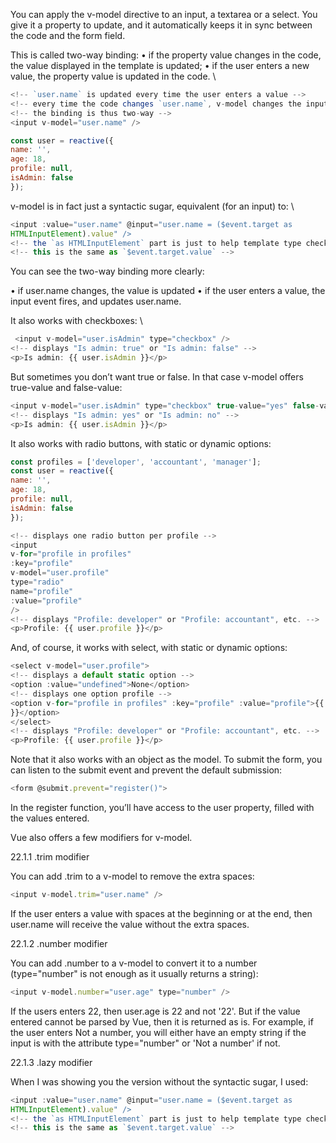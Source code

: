 You can apply the v-model directive to an input, a textarea or a select. You give it a property to
update, and it automatically keeps it in sync between the code and the form field.

This is called two-way binding:
• if the property value changes in the code, the value displayed in the template is updated;
• if the user enters a new value, the property value is updated in the code.
\
```js
<!-- `user.name` is updated every time the user enters a value -->
<!-- every time the code changes `user.name`, v-model changes the input value -->
<!-- the binding is thus two-way -->
<input v-model="user.name" />
```

```js
const user = reactive({
name: '',
age: 18,
profile: null,
isAdmin: false
});
```

v-model is in fact just a syntactic sugar, equivalent (for an input) to:
\
```js
<input :value="user.name" @input="user.name = ($event.target as
HTMLInputElement).value" />
<!-- the `as HTMLInputElement` part is just to help template type checking tools -->
<!-- this is the same as `$event.target.value` -->
```


You can see the two-way binding more clearly:

• if user.name changes, the value is updated
• if the user enters a value, the input event fires, and updates user.name.

It also works with checkboxes:
\
```js
 <input v-model="user.isAdmin" type="checkbox" />
<!-- displays "Is admin: true" or "Is admin: false" -->
<p>Is admin: {{ user.isAdmin }}</p>
```

But sometimes you don’t want true or false. In that case v-model offers true-value and false-value:

```js
<input v-model="user.isAdmin" type="checkbox" true-value="yes" false-value="no" />
<!-- displays "Is admin: yes" or "Is admin: no" -->
<p>Is admin: {{ user.isAdmin }}</p>
```

It also works with radio buttons, with static or dynamic options:

```js
const profiles = ['developer', 'accountant', 'manager'];
const user = reactive({
name: '',
age: 18,
profile: null,
isAdmin: false
});
```

```js
<!-- displays one radio button per profile -->
<input
v-for="profile in profiles"
:key="profile"
v-model="user.profile"
type="radio"
name="profile"
:value="profile"
/>
<!-- displays "Profile: developer" or "Profile: accountant", etc. -->
<p>Profile: {{ user.profile }}</p>
```

And, of course, it works with select, with static or dynamic options:

```js
<select v-model="user.profile">
<!-- displays a default static option -->
<option :value="undefined">None</option>
<!-- displays one option profile -->
<option v-for="profile in profiles" :key="profile" :value="profile">{{ profile
}}</option>
</select>
<!-- displays "Profile: developer" or "Profile: accountant", etc. -->
<p>Profile: {{ user.profile }}</p>
```

Note that it also works with an object as the model.
To submit the form, you can listen to the submit event and prevent the default submission:

```js
<form @submit.prevent="register()">
```

In the register function, you’ll have access to the user property, filled with the values entered.

Vue also offers a few modifiers for v-model.

22.1.1 .trim modifier

You can add .trim to a v-model to remove the extra spaces:

```js
<input v-model.trim="user.name" />
```

If the user enters a value with spaces at the beginning or at the end, then user.name will receive the
value without the extra spaces.

22.1.2 .number modifier

You can add .number to a v-model to convert it to a number (type="number" is not enough as it usually
returns a string):

```js
<input v-model.number="user.age" type="number" />
```

If the users enters 22, then user.age is 22 and not '22'. But if the value entered cannot be parsed by
Vue, then it is returned as is. For example, if the user enters Not a number, you will either have an
empty string if the input is with the attribute type="number" or 'Not a number' if not.

22.1.3 .lazy modifier

When I was showing you the version without the syntactic sugar, I used:

```js
<input :value="user.name" @input="user.name = ($event.target as
HTMLInputElement).value" />
<!-- the `as HTMLInputElement` part is just to help template type checking tools -->
<!-- this is the same as `$event.target.value` -->
```

